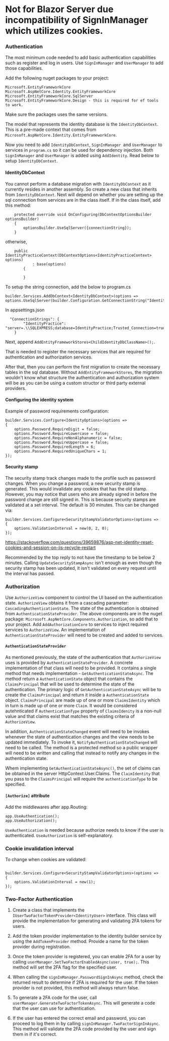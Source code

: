 # Not for Blazor Server due incompatibility of SignInManager which utilizes cookies.

### Authentication

The most minimum code needed to add basic authentication capabilities such as register and log in users. Use `SignInManager` and `UserManager` to add those capabilities.

Add the following nuget packages to your project:
```
Microsoft.EntityFrameworkCore
Microsoft.AspNetCore.Identity.EntityFrameworkCore
Microsoft.EntityFrameworkCore.SqlServer
Microsoft.EntityFrameworkCore.Design - this is required for ef tools to work.
```
Make sure the packages uses the same versions.

The model that represents the identity database is the `IdentityDbContext`. This is a pre-made context that comes from `Microsoft.AspNetCore.Identity.EntityFrameworkCore`.

Now you need to add `IdentityDbContext`, `SignInManager `and `UserManager` to services in `program.cs` so it can be used for dependency injection. Both `SignInManager` and `UserManager` is added using `AddIdentity`. Read below to setup `IdentityDbContext`.

#### IdentityDbContext

You cannot perform a database migration with `IdentityDbContext` as it currently resides in another assembly. So create a new class that inherits from `IdentityDbContext`. Next will depend on whether you are setting up the sql connection from services are in the class itself. If in the class itself, add this method:
```
	protected override void OnConfiguring(DbContextOptionsBuilder optionsBuilder)
	{
		optionsBuilder.UseSqlServer({connectionString});
	}
```
otherwise, 
```
	public IdentityPracticeContext(DbContextOptions<IdentityPracticeContext> options)
			: base(options)
		{

		}
```

To setup the string connection, add the below to program.cs

```
builder.Services.AddDbContext<IdentityDbContext>(options => options.UseSqlServer(builder.Configuration.GetConnectionString("IdentityPractice")));
```

In appsettings.json

```
  "ConnectionStrings": {
        "IdentityPractice": "server=.\\SQLEXPRESS;database=IdentityPractice;Trusted_Connection=true"
    }
```

Next, append `AddEntityFrameworkStores<ChildIdentityDbClassName>();`.

That is needed to register the necessary services that are required for authentication and authorization services.

After that, then you can perform the first migration to create the necessary tables in the sql database. Without `AddEntityFrameworkStores`, the migration wouldn't know what structure the authentication and authorization system will be as you can be using a custom structor or third party external providers.

#### Configuring the identity system
Example of password requirements configuration:
```
builder.Services.Configure<IdentityOptions>(options =>
{
	options.Password.RequireDigit = false;
	options.Password.RequireLowercase = false;
	options.Password.RequireNonAlphanumeric = false;
	options.Password.RequireUppercase = false;
	options.Password.RequiredLength = 6;
	options.Password.RequiredUniqueChars = 1;
});
```

#### Security stamp

The security stamp track changes made to the profile such as password changes. When you change a password, a new security stamp is generated. This would invalidate any cookies that has the old stamp. However, you may notice that users who are already signed in before the password change are still signed in. This is because security stamps are validated at a set interval. The default is 30 minutes. This can be changed via:

```
builder.Services.Configure<SecurityStampValidatorOptions>(options =>
{
	options.ValidationInterval = new(0, 2, 0);
});
```

https://stackoverflow.com/questions/39659876/asp-net-identity-reset-cookies-and-session-on-iis-recycle-restart

Recommended by the top reply to not have the timestamp to be below 2 minutes.
Calling `UpdateSecurityStampAsync` isn't enough as even though the security stamp has been updated, it isn't validated on every request until the interval has passed.

### Authorization

Use `AuthorizeView` component to control the UI based on the authentication state. `AuthorizeView` obtains it from a cascading parameter: `CascadingAuthenticationState`. The state of the authentication is obtained from `AuthenticationStateProvider`.
The above components are in the nuget package: `Microsoft.AspNetCore.Components.Authorization`, so add that to your project. Add `AddAuthorizationCore` to services to inject required services to `AuthorizeView`. An implementation of `AuthenticationStateProvider` will need to be created and added to services.

#### `AuthenticationStateProvider`
As mentioned previously, the state of the authentication that `AuthorizeView` uses is provided by `AuthenticationStateProvider`.  A concrete implementation of that class will need to be provided. It contains a single method that needs implementation - `GetAuthenticationStateAsync`. The method return a `AuthenticationState` object that contains the `ClaimsPrincipal` that will be used to determine the state of the authentication. The primary logic of `GetAuthenticationStateAsync` will be to create the `ClaimsPrincipal` and return it inside a `AuthenticationState` object. `ClaimsPrincipal` are made up of one or more `ClaimsIdentity` which in turn is made up of one or more `Claim`. It would be considered autehnticated if `AuthenticationType` property of `ClaimsIdenity` is a non-null value and that claims exist that matches the existing criteria of `AuthorizeView`.

In addition, `AuthenticationStateChanged` event will need to be invokes whenever the state of authentication changes and the view needs to be updated immediately. To invoke it, `NotifyAuthenticationStateChanged` will need to be called. The method is a protected method so a public wrapper will need to be written and calling that instead to notify any changes in the authentication state.

Whem implementing `GetAuthenticationStateAsync()`, the set of claims can be obtained in the server HttpContext.User.Claims. The `ClaimIdentity` that you pass to the `ClaimsPrincipal` will require the `authenticationType` to be specified. 

#### `[Authorize]` attribute
Add the middlewares after app.Routing:
```
app.UseAuthentication();
app.UseAuthorization();
```
`UseAuthentication` is needed because authorize needs to know if the user is authenticated. `UseAuthorization` is self-explanatory.

### Cookie invalidation interval

To change when cookies are validated:

```

builder.Services.Configure<SecurityStampValidatorOptions>(options =>
{
	options.ValidationInterval = new(1);
});
```

### Two-Factor Authentication

1. Create a class that implements the `IUserTwoFactorTokenProvider<IdentityUser>` interface. This class will provide the implementation for generating and validating 2FA tokens for users.

2. Add the token provider implementation to the identity builder service by using the `AddTokenProvider` method. Provide a name for the token provider during registration.

3. Once the token provider is registered, you can enable 2FA for a user by calling `userManager.SetTwoFactorEnabledAsync(user, true);`. This method will set the 2FA flag for the specified user.

4. When calling the `signInManager.PasswordSignInAsync` method, check the returned result to determine if 2FA is required for the user. If the token provider is not provided, this method will always return false.

5. To generate a 2FA code for the user, call `userManager.GenerateTwoFactorTokenAsync`. This will generate a code that the user can use for authentication.

6. If the user has entered the correct email and password, you can proceed to log them in by calling `signInManager.TwoFactorSignInAsync`. This method will validate the 2FA code provided by the user and sign them in if it's correct.
